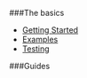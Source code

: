 ###The basics

- [Getting Started](basics/getting-started.html)    
- [Examples](#examples)
- [Testing](#testing)

###Guides
